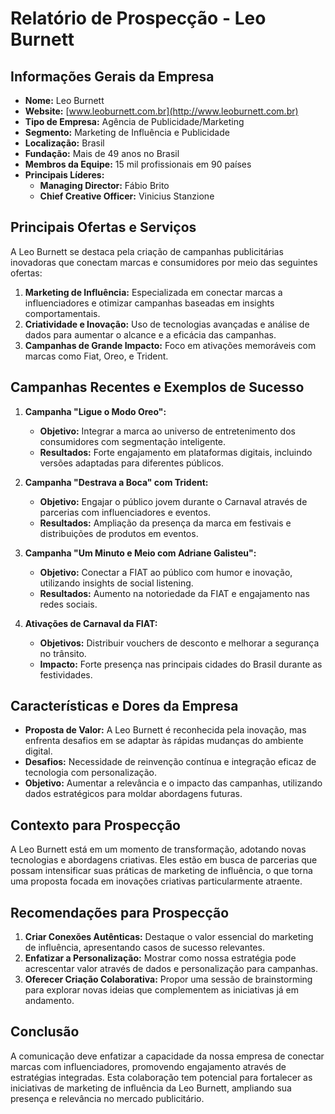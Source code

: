 # Relatório de Prospecção - Leo Burnett

## Informações Gerais da Empresa
- **Nome:** Leo Burnett
- **Website:** [www.leoburnett.com.br](http://www.leoburnett.com.br)
- **Tipo de Empresa:** Agência de Publicidade/Marketing
- **Segmento:** Marketing de Influência e Publicidade
- **Localização:** Brasil
- **Fundação:** Mais de 49 anos no Brasil
- **Membros da Equipe:** 15 mil profissionais em 90 países
- **Principais Líderes:**
  - **Managing Director:** Fábio Brito
  - **Chief Creative Officer:** Vinicius Stanzione

## Principais Ofertas e Serviços
A Leo Burnett se destaca pela criação de campanhas publicitárias inovadoras que conectam marcas e consumidores por meio das seguintes ofertas:
1. **Marketing de Influência:** Especializada em conectar marcas a influenciadores e otimizar campanhas baseadas em insights comportamentais.
2. **Criatividade e Inovação:** Uso de tecnologias avançadas e análise de dados para aumentar o alcance e a eficácia das campanhas.
3. **Campanhas de Grande Impacto:** Foco em ativações memoráveis com marcas como Fiat, Oreo, e Trident.

## Campanhas Recentes e Exemplos de Sucesso
1. **Campanha "Ligue o Modo Oreo":**
   - **Objetivo:** Integrar a marca ao universo de entretenimento dos consumidores com segmentação inteligente.
   - **Resultados:** Forte engajamento em plataformas digitais, incluindo versões adaptadas para diferentes públicos.

2. **Campanha "Destrava a Boca" com Trident:**
   - **Objetivo:** Engajar o público jovem durante o Carnaval através de parcerias com influenciadores e eventos.
   - **Resultados:** Ampliação da presença da marca em festivais e distribuições de produtos em eventos.

3. **Campanha "Um Minuto e Meio com Adriane Galisteu":**
   - **Objetivo:** Conectar a FIAT ao público com humor e inovação, utilizando insights de social listening.
   - **Resultados:** Aumento na notoriedade da FIAT e engajamento nas redes sociais.

4. **Ativações de Carnaval da FIAT:**
   - **Objetivos:** Distribuir vouchers de desconto e melhorar a segurança no trânsito.
   - **Impacto:** Forte presença nas principais cidades do Brasil durante as festividades.

## Características e Dores da Empresa
- **Proposta de Valor:** A Leo Burnett é reconhecida pela inovação, mas enfrenta desafios em se adaptar às rápidas mudanças do ambiente digital.
- **Desafios:** Necessidade de reinvenção contínua e integração eficaz de tecnologia com personalização.
- **Objetivo:** Aumentar a relevância e o impacto das campanhas, utilizando dados estratégicos para moldar abordagens futuras.

## Contexto para Prospecção
A Leo Burnett está em um momento de transformação, adotando novas tecnologias e abordagens criativas. Eles estão em busca de parcerias que possam intensificar suas práticas de marketing de influência, o que torna uma proposta focada em inovações criativas particularmente atraente.

## Recomendações para Prospecção
1. **Criar Conexões Autênticas:** Destaque o valor essencial do marketing de influência, apresentando casos de sucesso relevantes.
2. **Enfatizar a Personalização:** Mostrar como nossa estratégia pode acrescentar valor através de dados e personalização para campanhas.
3. **Oferecer Criação Colaborativa:** Propor uma sessão de brainstorming para explorar novas ideias que complementem as iniciativas já em andamento.

## Conclusão
A comunicação deve enfatizar a capacidade da nossa empresa de conectar marcas com influenciadores, promovendo engajamento através de estratégias integradas. Esta colaboração tem potencial para fortalecer as iniciativas de marketing de influência da Leo Burnett, ampliando sua presença e relevância no mercado publicitário.